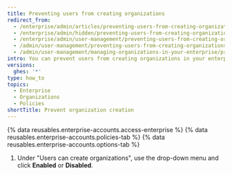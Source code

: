 ```yaml
---
title: Preventing users from creating organizations
redirect_from:
  - /enterprise/admin/articles/preventing-users-from-creating-organizations
  - /enterprise/admin/hidden/preventing-users-from-creating-organizations
  - /enterprise/admin/user-management/preventing-users-from-creating-organizations
  - /admin/user-management/preventing-users-from-creating-organizations
  - /admin/user-management/managing-organizations-in-your-enterprise/preventing-users-from-creating-organizations
intro: You can prevent users from creating organizations in your enterprise.
versions:
  ghes: '*'
type: how_to
topics:
  - Enterprise
  - Organizations
  - Policies
shortTitle: Prevent organization creation
---
```

{% data reusables.enterprise-accounts.access-enterprise %}
{% data reusables.enterprise-accounts.policies-tab %}
{% data reusables.enterprise-accounts.options-tab %}
1. Under "Users can create organizations", use the drop-down menu and click **Enabled** or **Disabled**.
